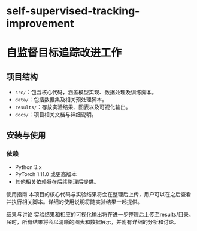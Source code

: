# self-supervised-tracking-improvement

# 自监督目标追踪改进工作


## 项目结构

- `src/`：包含核心代码，涵盖模型实现、数据处理及训练脚本。
- `data/`：包括数据集及相关预处理脚本。
- `results/`：存放实验结果、图表以及可视化输出。
- `docs/`：项目相关文档与详细说明。

## 安装与使用

### 依赖

- Python 3.x
- PyTorch 1.11.0 或更高版本
- 其他相关依赖将在后续整理后提供。

使用指南
本项目的核心代码与实验结果将会在整理后上传，用户可以在之后查看并执行相关脚本。详细的使用说明将随实验结果一起提供。

结果与讨论
实验结果和相应的可视化输出将在进一步整理后上传至results/目录。届时，所有结果将会以清晰的图表和数据展示，并附有详细的分析和讨论。
